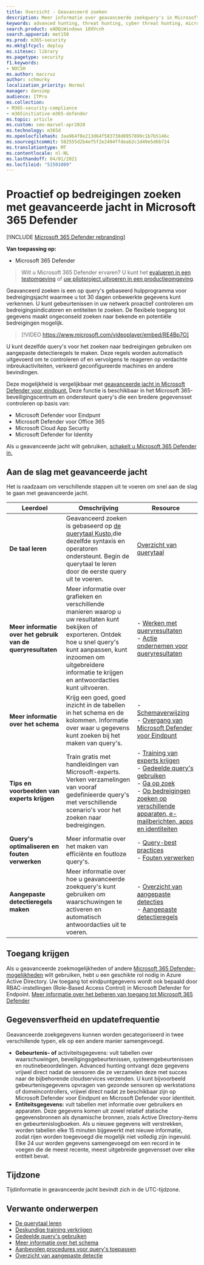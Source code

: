 ```yaml
---
title: Overzicht - Geavanceerd zoeken
description: Meer informatie over geavanceerde zoekquery's in Microsoft 365 en hoe u deze kunt gebruiken om proactief bedreigingen en zwakke punten in uw netwerk te vinden
keywords: advanced hunting, threat hunting, cyber threat hunting, microsoft threat protection, microsoft 365, mtp, m365, search, query, telemetry, custom detections, schema, kusto, microsoft 365, Microsoft Threat Protection
search.product: eADQiWindows 10XVcnh
search.appverid: met150
ms.prod: m365-security
ms.mktglfcycl: deploy
ms.sitesec: library
ms.pagetype: security
f1.keywords:
- NOCSH
ms.author: maccruz
author: schmurky
localization_priority: Normal
manager: dansimp
audience: ITPro
ms.collection:
- M365-security-compliance
- m365initiative-m365-defender
ms.topic: article
ms.custom: seo-marvel-apr2020
ms.technology: m365d
ms.openlocfilehash: 3aa964f8e213d64f583738d8957899c1b7b5146c
ms.sourcegitcommit: 582555d2b4ef5f2e2494ffdeab2c1d49e5d6b724
ms.translationtype: MT
ms.contentlocale: nl-NL
ms.lasthandoff: 04/01/2021
ms.locfileid: "51501089"
---
```

# <a name="proactively-hunt-for-threats-with-advanced-hunting-in-microsoft-365-defender"></a>Proactief op bedreigingen zoeken met geavanceerde jacht in Microsoft 365 Defender

[!INCLUDE [Microsoft 365 Defender rebranding](../includes/microsoft-defender.md)]


**Van toepassing op:**
- Microsoft 365 Defender

> Wilt u Microsoft 365 Defender ervaren? U kunt het [evalueren in een testomgeving](m365d-evaluation.md?ocid=cx-docs-MTPtriallab) of [uw pilotproject uitvoeren in een productieomgeving](m365d-pilot.md?ocid=cx-evalpilot).
>

Geavanceerd zoeken is een op query's gebaseerd hulpprogramma voor bedreigingsjacht waarmee u tot 30 dagen onbewerkte gegevens kunt verkennen. U kunt gebeurtenissen in uw netwerk proactief controleren om bedreigingsindicatoren en entiteiten te zoeken. De flexibele toegang tot gegevens maakt ongeconseld zoeken naar bekende en potentiële bedreigingen mogelijk.
<p></p>

> [!VIDEO https://www.microsoft.com/videoplayer/embed/RE4Bp7O]

U kunt dezelfde query's voor het zoeken naar bedreigingen gebruiken om aangepaste detectieregels te maken. Deze regels worden automatisch uitgevoerd om te controleren of en vervolgens te reageren op verdachte inbreukactiviteiten, verkeerd geconfigureerde machines en andere bevindingen.

Deze mogelijkheid is vergelijkbaar met [geavanceerde jacht in Microsoft Defender voor eindpunt.](/windows/security/threat-protection/microsoft-defender-atp/advanced-hunting-overview) Deze functie is beschikbaar in het Microsoft 365-beveiligingscentrum en ondersteunt query's die een bredere gegevensset controleren op basis van:

- Microsoft Defender voor Eindpunt
- Microsoft Defender voor Office 365
- Microsoft Cloud App Security
- Microsoft Defender for Identity

Als u geavanceerde jacht wilt gebruiken, [schakelt u Microsoft 365 Defender in.](m365d-enable.md)

## <a name="get-started-with-advanced-hunting"></a>Aan de slag met geavanceerde jacht

Het is raadzaam om verschillende stappen uit te voeren om snel aan de slag te gaan met geavanceerde jacht.

| Leerdoel | Omschrijving | Resource |
|--|--|--|
| **De taal leren** | Geavanceerd zoeken is gebaseerd op [de querytaal Kusto,](/azure/kusto/query/)die dezelfde syntaxis en operatoren ondersteunt. Begin de querytaal te leren door de eerste query uit te voeren. | [Overzicht van querytaal](advanced-hunting-query-language.md) |
| **Meer informatie over het gebruik van de queryresultaten** | Meer informatie over grafieken en verschillende manieren waarop u uw resultaten kunt bekijken of exporteren. Ontdek hoe u snel query's kunt aanpassen, kunt inzoomen om uitgebreidere informatie te krijgen en antwoordacties kunt uitvoeren. | - [Werken met queryresultaten](advanced-hunting-query-results.md)<br>- [Actie ondernemen voor queryresultaten](advanced-hunting-take-action.md) |
| **Meer informatie over het schema** | Krijg een goed, goed inzicht in de tabellen in het schema en de kolommen. Informatie over waar u gegevens kunt zoeken bij het maken van query's. | - [Schemaverwijzing](advanced-hunting-schema-tables.md)<br>- [Overgang van Microsoft Defender voor Eindpunt](advanced-hunting-migrate-from-mde.md) |
| **Tips en voorbeelden van experts krijgen** | Train gratis met handleidingen van Microsoft-experts. Verken verzamelingen van vooraf gedefinieerde query's met verschillende scenario's voor het zoeken naar bedreigingen. | - [Training van experts krijgen](advanced-hunting-expert-training.md)<br>- [Gedeelde query's gebruiken](advanced-hunting-shared-queries.md)<br>- [Ga op zoek](advanced-hunting-go-hunt.md)<br>- [Op bedreigingen zoeken op verschillende apparaten, e-mailberichten, apps en identiteiten](advanced-hunting-query-emails-devices.md) |
| **Query's optimaliseren en fouten verwerken** | Meer informatie over het maken van efficiënte en foutloze query's. | - [Query-best practices](advanced-hunting-best-practices.md)<br>- [Fouten verwerken](advanced-hunting-errors.md) |
| **Aangepaste detectieregels maken** | Meer informatie over hoe u geavanceerde zoekquery's kunt gebruiken om waarschuwingen te activeren en automatisch antwoordacties uit te voeren. | - [Overzicht van aangepaste detecties](custom-detections-overview.md)<br>- [Aangepaste detectieregels](custom-detection-rules.md) |

## <a name="get-access"></a>Toegang krijgen
Als u geavanceerde zoekmogelijkheden of andere [Microsoft 365 Defender-mogelijkheden](microsoft-365-defender.md) wilt gebruiken, hebt u een geschikte rol nodig in Azure Active Directory. Uw toegang tot eindpuntgegevens wordt ook bepaald door RBAC-instellingen (Role-Based Access Control) in Microsoft Defender for Endpoint. [Meer informatie over het beheren van toegang tot Microsoft 365 Defender](m365d-permissions.md)

## <a name="data-freshness-and-update-frequency"></a>Gegevensverfheid en updatefrequentie
Geavanceerde zoekgegevens kunnen worden gecategoriseerd in twee verschillende typen, elk op een andere manier samengevoegd.

- **Gebeurtenis- of** activiteitsgegevens: vult tabellen over waarschuwingen, beveiligingsgebeurtenissen, systeemgebeurtenissen en routinebeoordelingen. Advanced hunting ontvangt deze gegevens vrijwel direct nadat de sensoren die ze verzamelen deze met succes naar de bijbehorende cloudservices verzenden. U kunt bijvoorbeeld gebeurtenisgegevens opvragen van gezonde sensoren op werkstations of domeincontrollers, vrijwel direct nadat ze beschikbaar zijn op Microsoft Defender voor Eindpunt en Microsoft Defender voor identiteit.
- **Entiteitsgegevens:** vult tabellen met informatie over gebruikers en apparaten. Deze gegevens komen uit zowel relatief statische gegevensbronnen als dynamische bronnen, zoals Active Directory-items en gebeurtenislogboeken. Als u nieuwe gegevens wilt verstrekken, worden tabellen elke 15 minuten bijgewerkt met nieuwe informatie, zodat rijen worden toegevoegd die mogelijk niet volledig zijn ingevuld. Elke 24 uur worden gegevens samengevoegd om een record in te voegen die de meest recente, meest uitgebreide gegevensset over elke entiteit bevat.

## <a name="time-zone"></a>Tijdzone
Tijdinformatie in geavanceerde jacht bevindt zich in de UTC-tijdzone.

## <a name="related-topics"></a>Verwante onderwerpen
- [De querytaal leren](advanced-hunting-query-language.md)
- [Deskundige training verkrijgen](advanced-hunting-expert-training.md)
- [Gedeelde query's gebruiken](advanced-hunting-shared-queries.md)
- [Meer informatie over het schema](advanced-hunting-schema-tables.md)
- [Aanbevolen procedures voor query's toepassen](advanced-hunting-best-practices.md)
- [Overzicht van aangepaste detectie](custom-detections-overview.md)